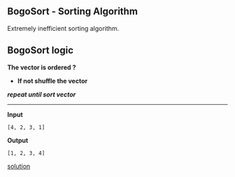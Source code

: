 ## BogoSort - Sorting Algorithm

Extremely inefficient sorting algorithm.

## BogoSort logic

**The vector is ordered ?**

-   **If not shuffle the vector**

**_repeat until sort vector_**

---

**Input**

    [4, 2, 3, 1]

**Output**

    [1, 2, 3, 4]

<a href="src/solution.cpp">solution</a>
